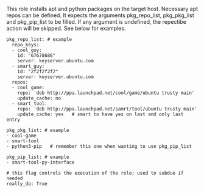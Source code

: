 This role installs apt and python packages on the target host. Necessary
apt repos can be defined.
It expects the arguments pkg_repo_list, pkg_pkg_list and pkg_pip_list
to be filled. If any argument is undefined, the repectibe action will
be skipped. See below for examples.

```
pkg_repo_list: # example
  repo_keys:
  - cool_guy:
    id: "67678686"
    server: keyserver.ubuntu.com
  - smart_guy:
    id: "2f2f2f2f2"
    server: keyserver.ubuntu.com
  repos:
  - cool_game:
    repo: 'deb http://ppa.launchpad.net/cool/game/ubuntu trusty main'
    update_cache: no
  - smart_tool:
    repo: 'deb http://ppa.launchpad.net/samrt/tool/ubuntu trusty main'
    update_cache: yes   # smart to have yes on last and only last entry

pkg_pkg_list: # example
- cool-game
- smart-tool
- python3-pip   # remember this one when wanting to use pkg_pip_list

pkg_pip_list: # example
- smart-tool-py-interface

# this flag controls the execution of the role; used to subdue if needed
really_do: True
```
